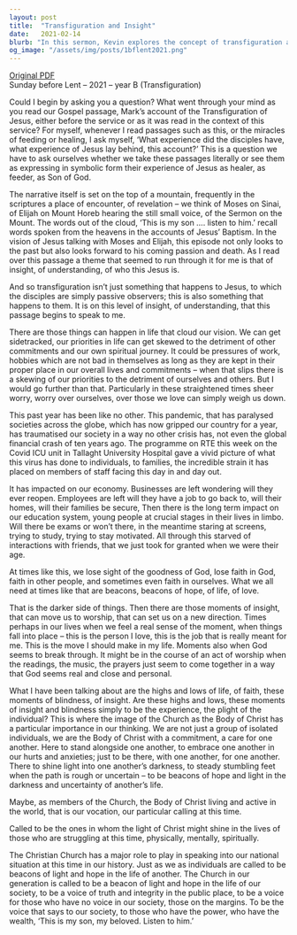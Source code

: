 ```yaml
---
layout: post
title:  "Transfiguration and Insight"
date:   2021-02-14
blurb: "In this sermon, Kevin explores the concept of transfiguration and how it relates to our understanding of Jesus. He discusses the highs and lows of life and faith, and the role of the Church as the Body of Christ in providing support and hope. He also addresses the impact of the ongoing pandemic and the Church's responsibility to be a beacon of light and hope in society."
og_image: "/assets/img/posts/1bflent2021.png"
---
```

[Original PDF](/assets/pdf/1bflent2021.pdf)    
Sunday before Lent – 2021 – year B (Transfiguration)

Could I begin by asking you a question? What went through your mind as you read our Gospel passage, Mark’s account of the Transfiguration of Jesus, either before the service or as it was read in the context of this service? For myself, whenever I read passages such as this, or the miracles of feeding or healing, I ask myself, ‘What experience did the disciples have, what experience of Jesus lay behind, this account?’ This is a question we have to ask ourselves whether we take these passages literally or see them as expressing in symbolic form their experience of Jesus as healer, as feeder, as Son of God.

The narrative itself is set on the top of a mountain, frequently in the scriptures a place of encounter, of revelation – we think of Moses on Sinai, of Elijah on Mount Horeb hearing the still small voice, of the Sermon on the Mount. The words out of the cloud, ‘This is my son …. listen to him.’ recall words spoken from the heavens in the accounts of Jesus’ Baptism. In the vision of Jesus talking with Moses and Elijah, this episode not only looks to the past but also looks forward to his coming passion and death. As I read over this passage a theme that seemed to run through it for me is that of insight, of understanding, of who this Jesus is.

And so transfiguration isn’t just something that happens to Jesus, to which the disciples are simply passive observers; this is also something that happens to them. It is on this level of insight, of understanding, that this passage begins to speak to me.

There are those things can happen in life that cloud our vision. We can get sidetracked, our priorities in life can get skewed to the detriment of other commitments and our own spiritual journey. It could be pressures of work, hobbies which are not bad in themselves as long as they are kept in their proper place in our overall lives and commitments – when that slips there is a skewing of our priorities to the detriment of ourselves and others. But I would go further than that. Particularly in these straightened times sheer worry, worry over ourselves, over those we love can simply weigh us down.

This past year has been like no other. This pandemic, that has paralysed societies across the globe, which has now gripped our country for a year, has traumatised our society in a way no other crisis has, not even the global financial crash of ten years ago. The programme on RTE this week on the Covid ICU unit in Tallaght University Hospital gave a vivid picture of what this virus has done to individuals, to families, the incredible strain it has placed on members of staff facing this day in and day out.

It has impacted on our economy. Businesses are left wondering will they ever reopen. Employees are left will they have a job to go back to, will their homes, will their families be secure, Then there is the long term impact on our education system, young people at crucial stages in their lives in limbo. Will there be exams or won’t there, in the meantime staring at screens, trying to study, trying to stay motivated. All through this starved of interactions with friends, that we just took for granted when we were their age.

At times like this, we lose sight of the goodness of God, lose faith in God, faith in other people, and sometimes even faith in ourselves. What we all need at times like that are beacons, beacons of hope, of life, of love.

That is the darker side of things. Then there are those moments of insight, that can move us to worship, that can set us on a new direction. Times perhaps in our lives when we feel a real sense of the moment, when things fall into place – this is the person I love, this is the job that is really meant for me. This is the move I should make in my life. Moments also when God seems to break through. It might be in the course of an act of worship when the readings, the music, the prayers just seem to come together in a way that God seems real and close and personal.

What I have been talking about are the highs and lows of life, of faith, these moments of blindness, of insight. Are these highs and lows, these moments of insight and blindness simply to be the experience, the plight of the individual? This is where the image of the Church as the Body of Christ has a particular importance in our thinking. We are not just a group of isolated individuals, we are the Body of Christ with a commitment, a care for one another. Here to stand alongside one another, to embrace one another in our hurts and anxieties; just to be there, with one another, for one another. There to shine light into one another’s darkness, to steady stumbling feet when the path is rough or uncertain – to be beacons of hope and light in the darkness and uncertainty of another’s life.

Maybe, as members of the Church, the Body of Christ living and active in the world, that is our vocation, our particular calling at this time.

Called to be the ones in whom the light of Christ might shine in the lives of those who are struggling at this time, physically, mentally, spiritually.

The Christian Church has a major role to play in speaking into our national situation at this time in our history. Just as we as individuals are called to be beacons of light and hope in the life of another. The Church in our generation is called to be a beacon of light and hope in the life of our society, to be a voice of truth and integrity in the public place, to be a voice for those who have no voice in our society, those on the margins. To be the voice that says to our society, to those who have the power, who have the wealth, ‘This is my son, my beloved. Listen to him.’
